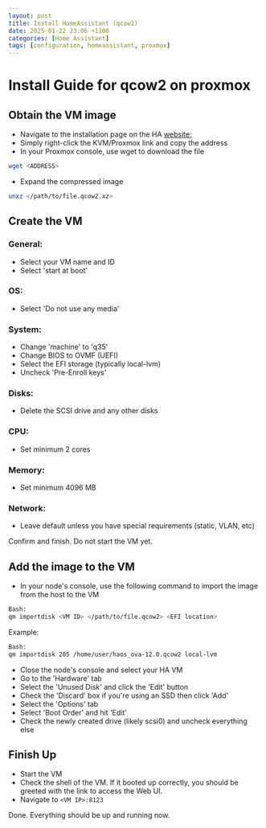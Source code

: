 ```yaml
---
layout: post
title: Install HomeAssistant (qcow2)
date: 2025-01-22 23:06 +1100
categories: [Home Assistant]
tags: [configuration, homeassistant, proxmox]
---
```


# Install Guide for qcow2 on proxmox
## Obtain the VM image
- Navigate to the installation page on the HA [website:](https://www.home-assistant.io/installation/alternative)
- Simply right-click the KVM/Proxmox link and copy the address
- In your Proxmox console, use wget to download the file

```bash
wget <ADDRESS>
```
- Expand the compressed image
```bash
unxz </path/to/file.qcow2.xz>
```

## Create the VM
### General:
- Select your VM name and ID
- Select 'start at boot'
### OS:
- Select 'Do not use any media'
### System:
- Change 'machine' to 'q35'
- Change BIOS to OVMF (UEFI)
- Select the EFI storage (typically local-lvm)
- Uncheck 'Pre-Enroll keys'
### Disks:
- Delete the SCSI drive and any other disks
### CPU:
- Set minimum 2 cores
### Memory:
- Set minimum 4096 MB
### Network:
- Leave default unless you have special requirements (static, VLAN, etc)

Confirm and finish. Do not start the VM yet.

## Add the image to the VM
- In your node's console, use the following command to import the image from the host to the VM
```bash
Bash:
qm importdisk <VM ID> </path/to/file.qcow2> <EFI location>
```
Example:
```bash
Bash:
qm importdisk 205 /home/user/haos_ova-12.0.qcow2 local-lvm
```

- Close the node's console and select your HA VM
- Go to the 'Hardware' tab
- Select the 'Unused Disk' and click the 'Edit' button
- Check the 'Discard' box if you're using an SSD then click 'Add'
- Select the 'Options' tab
- Select 'Boot Order' and hit 'Edit'
- Check the newly created drive (likely scsi0) and uncheck everything else

## Finish Up
- Start the VM
- Check the shell of the VM. If it booted up correctly, you should be greeted with the link to access the Web UI.
- Navigate to `<VM IP>:8123`

Done. Everything should be up and running now.